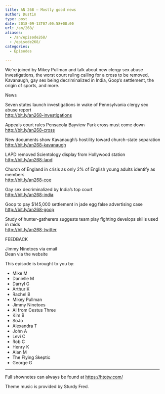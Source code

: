 ```yaml
---
title: AN 268 – Mostly good news
author: Dustin
type: post
date: 2018-09-13T07:00:58+00:00
url: /an/268/
aliases:
  - /an/episode268/
  - /episode268/
categories:
  - Episodes

---
```

<div id="buzzsprout-player-10552841"></div><script src="https://www.buzzsprout.com/1983601/10552841-episode-268-mostly-good-news.js?container_id=buzzsprout-player-10552841&player=small" type="text/javascript" charset="utf-8"></script>
  
We&#8217;re joined by Mikey Pullman and talk about new clergy sex abuse investigations, the worst court ruling calling for a cross to be removed, Kavanaugh, gay sex being decriminalized in India, Goop&#8217;s settlement, the origin of sports, and more.  
<!--more-->

News

Seven states launch investigations in wake of Pennsylvania clergy sex abuse report  
<a href="http://bit.ly/an268-investigations" target="_blank" rel="noopener">http://bit.ly/an268-investigations</a>

Appeals court rules Pensacola Bayview Park cross must come down  
<a href="http://bit.ly/an268-cross" target="_blank" rel="noopener">http://bit.ly/an268-cross</a>

New documents show Kavanaugh&#8217;s hostility toward church-state separation  
<a href="http://bit.ly/an268-kavanaugh" target="_blank" rel="noopener">http://bit.ly/an268-kavanaugh</a>

LAPD removed Scientology display from Hollywood station  
<a href="http://bit.ly/an268-lapd" target="_blank" rel="noopener">http://bit.ly/an268-lapd</a>

Church of England in crisis as only 2% of English young adults identify as members  
<a href="http://bit.ly/an268-coe" target="_blank" rel="noopener">http://bit.ly/an268-coe</a>

Gay sex decriminalized by India’s top court  
<a href="http://bit.ly/an268-india" target="_blank" rel="noopener">http://bit.ly/an268-india</a>

Goop to pay $145,000 settlement in jade egg false advertising case  
<a href="http://bit.ly/an268-goop" target="_blank" rel="noopener">http://bit.ly/an268-goop</a>

Study of hunter-gatherers suggests team play fighting develops skills used in raids  
<a href="http://bit.ly/an268-twitter" target="_blank" rel="noopener">http://bit.ly/an268-twitter</a>

FEEDBACK

Jimmy Ninetoes via email  
Dean via the website

This episode is brought to you by:

* Mike M  
* Danielle M  
* Darryl G  
* Arthur K  
* Rachel B  
* Mikey Pullman  
* Jimmy Ninetoes  
* Al from Cestus Three  
* Kim B  
* SoJo  
* Alexandra T  
* John A  
* Levi C  
* Rob C  
* Henry K  
* Alan M  
* The Flying Skeptic  
* George G

<hr width="500" />

Full shownotes can always be found at <https://htotw.com/>  

Theme music is provided by Sturdy Fred.